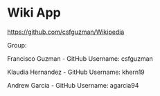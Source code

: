 # Wiki App

https://github.com/csfguzman/Wikipedia

Group: 

Francisco Guzman - GitHub Username: csfguzman

Klaudia Hernandez - GitHub Username: khern19

Andrew Garcia - GitHub Username: agarcia94
